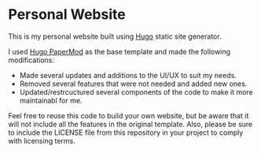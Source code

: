 # Personal Website

This is my personal website built using [Hugo](https://gohugo.io) static site generator.

I used [Hugo PaperMod](https://github.com/adityatelange/hugo-PaperMod) as the base template and made the following modifications:

- Made several updates and additions to the UI/UX to suit my needs.
- Removed several features that were not needed and added new ones.
- Updated/restrcuctured several components of the code to make it more maintainabl for me.

Feel free to reuse this code to build your own website, but be aware that it will not include all the features in the original template. Also, please be sure to include the LICENSE file from this repository in your project to comply with licensing terms.
